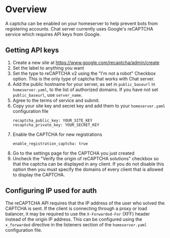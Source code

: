 # Overview
A captcha can be enabled on your homeserver to help prevent bots from registering
accounts. Chat server currently uses Google's reCAPTCHA service which requires API keys
from Google.

## Getting API keys

1. Create a new site at <https://www.google.com/recaptcha/admin/create>
1. Set the label to anything you want
1. Set the type to reCAPTCHA v2 using the "I'm not a robot" Checkbox option.
This is the only type of captcha that works with Chat server.
1. Add the public hostname for your server, as set in `public_baseurl`
in `homeserver.yaml`, to the list of authorized domains. If you have not set
`public_baseurl`, use `server_name`.
1. Agree to the terms of service and submit.
1. Copy your site key and secret key and add them to your `homeserver.yaml`
configuration file
    ```
    recaptcha_public_key: YOUR_SITE_KEY
    recaptcha_private_key: YOUR_SECRET_KEY
    ```
1. Enable the CAPTCHA for new registrations
    ```
    enable_registration_captcha: true
    ```
1. Go to the settings page for the CAPTCHA you just created
1. Uncheck the "Verify the origin of reCAPTCHA solutions" checkbox so that the
captcha can be displayed in any client. If you do not disable this option then you
must specify the domains of every client that is allowed to display the CAPTCHA.

## Configuring IP used for auth

The reCAPTCHA API requires that the IP address of the user who solved the
CAPTCHA is sent. If the client is connecting through a proxy or load balancer,
it may be required to use the `X-Forwarded-For` (XFF) header instead of the origin
IP address. This can be configured using the `x_forwarded` directive in the
listeners section of the `homeserver.yaml` configuration file.
